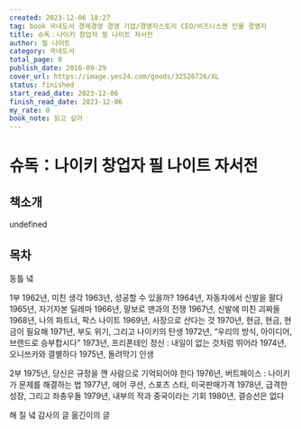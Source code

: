 ```yaml
---
created: 2023-12-06 18:27
tag: book 국내도서 경제경영 경영 기업/경영자스토리 CEO/비즈니스맨 인물 경영자
title: 슈독：나이키 창업자 필 나이트 자서전
author: 필 나이트
category: 국내도서
total_page: 0
publish_date: 2016-09-29
cover_url: https://image.yes24.com/goods/32526726/XL
status: finished
start_read_date: 2023-12-06
finish_read_date: 2023-12-06
my_rate: 0
book_note: 읽고 싶어
---
```


# 슈독：나이키 창업자 필 나이트 자서전

## 책소개
undefined

## 목차

동틀 녘

1부
1962년, 미친 생각
1963년, 성공할 수 있을까?
1964년, 자동차에서 신발을 팔다
1965년, 자기자본 딜레마
1966년, 말보로 맨과의 전쟁
1967년, 신발에 미친 괴짜들
1968년, 나의 파트너, 팍스 나이트
1969년, 사장으로 산다는 것
1970년, 현금, 현금, 현금이 필요해
1971년, 부도 위기, 그리고 나이키의 탄생
1972년, “우리의 방식, 아이디어, 브랜드로 승부합시다”
1973년, 프리폰테인 정신 : 내일이 없는 것처럼 뛰어라
1974년, 오니쓰카와 결별하다
1975년, 돌려막기 인생

2부
1975년, 당신은 규정을 깬 사람으로 기억되어야 한다
1976년, 버트페이스 : 나이키가 문제를 해결하는 법
1977년, 에어 쿠션, 스포츠 스타, 미국판매가격
1978년, 급격한 성장, 그리고 좌충우돌
1979년, 내부의 적과 중국이라는 기회
1980년, 결승선은 없다

해 질 녘
감사의 글
옮긴이의 글



